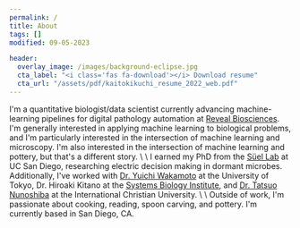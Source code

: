 ```yaml
---
permalink: /
title: About
tags: []
modified: 09-05-2023

header:
  overlay_image: /images/background-eclipse.jpg
  cta_label: "<i class='fas fa-download'></i> Download resume"
  cta_url: "/assets/pdf/kaitokikuchi_resume_2022_web.pdf"
---
```


I'm a quantitative biologist/data scientist currently advancing machine-learning pipelines for digital pathology automation at [Reveal Biosciences](https://www.revealbio.com/). I'm generally interested in applying machine learning to biological problems, and I'm particularly interested in the intersection of machine learning and microscopy. I'm also interested in the intersection of machine learning and pottery, but that's a different story.
\\
\\
I earned my PhD from the [Süel Lab](http://labs.biology.ucsd.edu/suel/) at UC San Diego, researching electric decision making in dormant microbes. Additionally, I've worked with [Dr. Yuichi Wakamoto](http://park.itc.u-tokyo.ac.jp/wakamoto-lab/index_e.html) at the University of Tokyo, Dr. Hiroaki Kitano at the [Systems Biology Institute](http://sbi.jp/aboutSBI.htm), and  [Dr. Tatsuo Nunoshiba](https://researchers.icu.ac.jp/icuhp/KgApp?kyoinId=ymkmgiyeggy&Language=2) at the International Christian University.
\\
\\
Outside of work, I'm passionate about cooking, reading, spoon carving, and pottery. I'm currently based in San Diego, CA.


